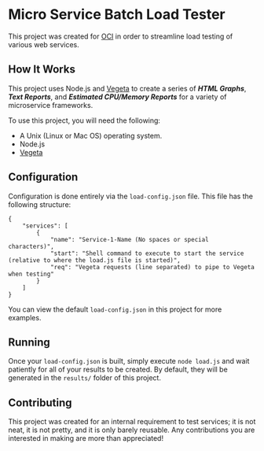 # Micro Service Batch Load Tester
This project was created for [OCI](http://objectcomputing.com) in order to streamline load testing of various web services.

## How It Works
This project uses Node.js and [Vegeta](https://github.com/tsenart/vegeta) to create a series of ***HTML Graphs***, ***Text Reports***, and ***Estimated CPU/Memory Reports*** for a variety of microservice frameworks.

To use this project, you will need the following:

- A Unix (Linux or Mac OS) operating system.
- Node.js
- [Vegeta](https://github.com/tsenart/vegeta)

## Configuration
Configuration is done entirely via the `load-config.json` file. This file has the following structure:

    {
        "services": [
            {
                "name": "Service-1-Name (No spaces or special characters)",
                "start": "Shell command to execute to start the service (relative to where the load.js file is started)",
                "req": "Vegeta requests (line separated) to pipe to Vegeta when testing"
            }
        ]
    }

You can view the default `load-config.json` in this project for more examples.

## Running
Once your `load-config.json` is built, simply execute `node load.js` and wait patiently for all of your results to be created. By default, they will be generated in the `results/` folder of this project.

## Contributing
This project was created for an internal requirement to test services; it is not neat, it is not pretty, and it is only barely reusable. Any contributions you are interested in making are more than appreciated!